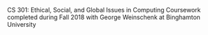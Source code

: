 CS 301: Ethical, Social, and Global Issues in Computing
Coursework completed during Fall 2018 with George Weinschenk at Binghamton University
